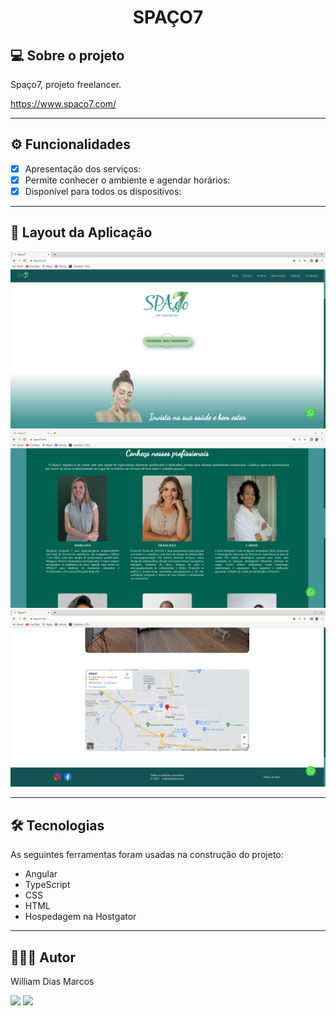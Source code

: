 <h1 align="center"> SPAÇO7 </h1>

## 💻 Sobre o projeto

Spaço7, projeto freelancer.

https://www.spaco7.com/

---

## ⚙️ Funcionalidades

- [x] Apresentação dos serviços:
- [x] Permite conhecer o ambiente e agendar horários:
- [x] Disponível para todos os dispositivos:

---

## 📱 Layout da Aplicação

 <p text  align="center">
  <img img width= "700" src= "https://github.com/William-Dias-Marcos/Spaco7_Angular/blob/main/to_readme/home.png">
  <img img width= "700" src= "https://github.com/William-Dias-Marcos/Spaco7_Angular/blob/main/to_readme/professionals.png">
  <img img width= "700" src= "https://github.com/William-Dias-Marcos/Spaco7_Angular/blob/main/to_readme/location.png">
 </p>

---

## 🛠 Tecnologias

As seguintes ferramentas foram usadas na construção do projeto:

- Angular
- TypeScript
- CSS
- HTML
- Hospedagem na Hostgator

---

## 👨🏼‍💻 Autor

William Dias Marcos

 <a href = "mailto:william.diasmarcos@gmail.com"><img src="https://img.shields.io/badge/-Gmail-%23333?style=for-the-badge&logo=gmail&logoColor=white"        target="_blank"></a>
 <a href="https://www.linkedin.com/in/william-dias-marcos-25981a192" target="_blank"><img src="https://img.shields.io/badge/-LinkedIn-%230077B5?style=for-the-badge&logo=linkedin&logoColor=white" target="_blank"></a>

